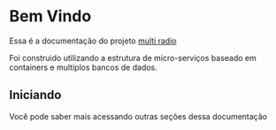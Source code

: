 # Bem Vindo

Essa é a documentação do projeto [multi radio](https://github.com/BRKsReginaldo/multi-radio)

Foi construido utilizando a estrutura de micro-serviços baseado em containers e multiplos bancos de dados.

## Iniciando

Você pode saber mais acessando outras seções dessa documentação

